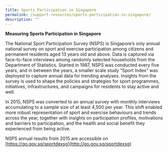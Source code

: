 ```yaml
---
title: Sports Participation in Singapore
permalink: /support-resources/sports-participation-in-singapore/
description: ""
---
```

**Measuring Sports Participation in Singapore**  

The National Sport Participation Survey (NSPS) is Singapore’s only annual national survey on sport and exercise participation among citizens and permanent residents aged 13 years old and above. Data is captured via face-to-face interviews among randomly selected households from the Department of Statistics. Started in 1987, NSPS was conducted every five years, and in between the years, a smaller scale study “Sport Index” was deployed to capture annual data for trending analyses. Insights from the survey is used to shape the policies and strategies for sport programmes, initiatives, infrastructures, and campaigns for residents to stay active and well.

In 2015, NSPS was converted to an annual survey with monthly interviews accumulating to a sample size of at least 4,500 per year. This shift enabled more robust representation of sport and exercise behaviours and trends across the year, together with insights on participation profiles, motivations and barriers to participation, and the health and social benefit they experienced from being active.

NSPS annual results from 2015 are accessible on [https://go.gov.sg/sportdexsg](http://go.gov.sg/sportdexsg)

